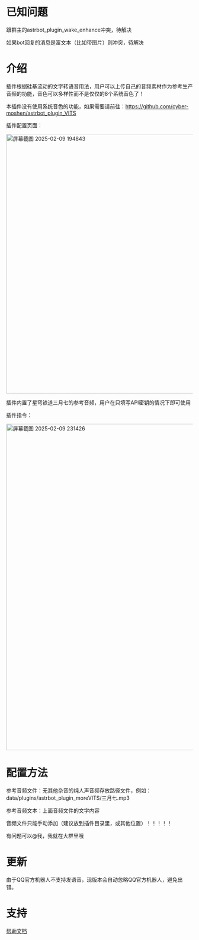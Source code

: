 # 已知问题
跟群主的astrbot_plugin_wake_enhance冲突，待解决

如果bot回复的消息是富文本（比如带图片）则冲突，待解决

# 介绍
插件根据硅基流动的文字转语音用法，用户可以上传自己的音频素材作为参考生产音频的功能，音色可以多样性而不是仅仅的8个系统音色了！

本插件没有使用系统音色的功能，如果需要请前往：https://github.com/cyber-moshen/astrbot_plugin_VITS

插件配置页面：

<img width="698" alt="屏幕截图 2025-02-09 194843" src="https://github.com/user-attachments/assets/bf91a180-d9c5-4814-bbfb-05b9bf6b1395" />

插件内置了星穹铁道三月七的参考音频，用户在只填写API密钥的情况下即可使用

插件指令：

<img width="878" alt="屏幕截图 2025-02-09 231426" src="https://github.com/user-attachments/assets/5d8dccce-9626-4179-bde5-8168d9b837fb" />

# 配置方法
参考音频文件：无其他杂音的纯人声音频存放路径文件，例如：data/plugins/astrbot_plugin_moreVITS/三月七.mp3

参考音频文本：上面音频文件的文字内容

音频文件只能手动添加（建议放到插件目录里，或其他位置）！！！！！

有问题可以@我，我就在大群里哦

# 更新
由于QQ官方机器人不支持发语音，现版本会自动忽略QQ官方机器人，避免出错。
# 支持
[帮助文档](https://astrbot.soulter.top/center/docs/%E5%BC%80%E5%8F%91/%E6%8F%92%E4%BB%B6%E5%BC%80%E5%8F%91/
)
